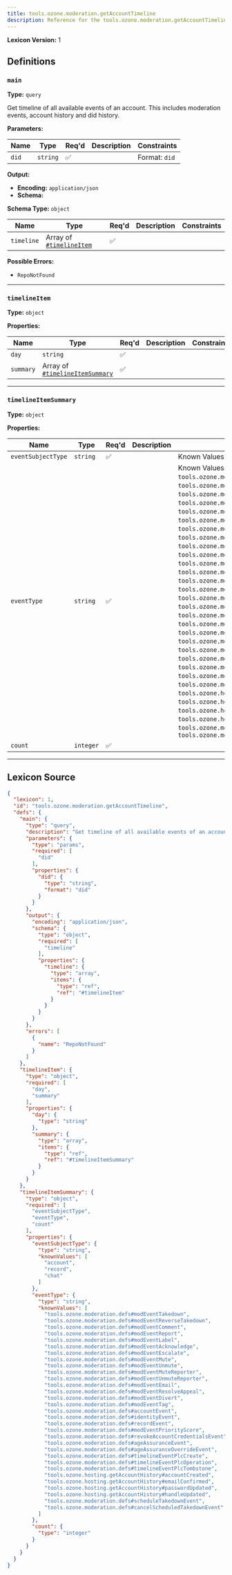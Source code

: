 ```yaml
---
title: tools.ozone.moderation.getAccountTimeline
description: Reference for the tools.ozone.moderation.getAccountTimeline lexicon
---
```

**Lexicon Version:** 1

## Definitions

<a name="main"></a>
### `main`

**Type:** `query`

Get timeline of all available events of an account. This includes moderation events, account history and did history.

**Parameters:**

| Name | Type | Req'd  | Description | Constraints |
|------|------|----------|-------------|-------------|
| `did` | `string` | ✅  |  | Format: `did` |
**Output:**

- **Encoding:** `application/json`
- **Schema:**

**Schema Type:** `object`

| Name | Type | Req'd  | Description | Constraints |
|------|------|----------|-------------|-------------|
| `timeline` | Array of [`#timelineItem`](#timelineitem) | ✅  |  |  |
**Possible Errors:**

- `RepoNotFound`

---

<a name="timelineitem"></a>
### `timelineItem`

**Type:** `object`

**Properties:**

| Name | Type | Req'd  | Description | Constraints |
|------|------|----------|-------------|-------------|
| `day` | `string` | ✅  |  |  |
| `summary` | Array of [`#timelineItemSummary`](#timelineitemsummary) | ✅  |  |  |

---

<a name="timelineitemsummary"></a>
### `timelineItemSummary`

**Type:** `object`

**Properties:**

| Name | Type | Req'd  | Description | Constraints |
|------|------|----------|-------------|-------------|
| `eventSubjectType` | `string` | ✅  |  | Known Values: `account`, `record`, `chat` |
| `eventType` | `string` | ✅  |  | Known Values: `tools.ozone.moderation.defs#modEventTakedown`, `tools.ozone.moderation.defs#modEventReverseTakedown`, `tools.ozone.moderation.defs#modEventComment`, `tools.ozone.moderation.defs#modEventReport`, `tools.ozone.moderation.defs#modEventLabel`, `tools.ozone.moderation.defs#modEventAcknowledge`, `tools.ozone.moderation.defs#modEventEscalate`, `tools.ozone.moderation.defs#modEventMute`, `tools.ozone.moderation.defs#modEventUnmute`, `tools.ozone.moderation.defs#modEventMuteReporter`, `tools.ozone.moderation.defs#modEventUnmuteReporter`, `tools.ozone.moderation.defs#modEventEmail`, `tools.ozone.moderation.defs#modEventResolveAppeal`, `tools.ozone.moderation.defs#modEventDivert`, `tools.ozone.moderation.defs#modEventTag`, `tools.ozone.moderation.defs#accountEvent`, `tools.ozone.moderation.defs#identityEvent`, `tools.ozone.moderation.defs#recordEvent`, `tools.ozone.moderation.defs#modEventPriorityScore`, `tools.ozone.moderation.defs#revokeAccountCredentialsEvent`, `tools.ozone.moderation.defs#ageAssuranceEvent`, `tools.ozone.moderation.defs#ageAssuranceOverrideEvent`, `tools.ozone.moderation.defs#timelineEventPlcCreate`, `tools.ozone.moderation.defs#timelineEventPlcOperation`, `tools.ozone.moderation.defs#timelineEventPlcTombstone`, `tools.ozone.hosting.getAccountHistory#accountCreated`, `tools.ozone.hosting.getAccountHistory#emailConfirmed`, `tools.ozone.hosting.getAccountHistory#passwordUpdated`, `tools.ozone.hosting.getAccountHistory#handleUpdated`, `tools.ozone.moderation.defs#scheduleTakedownEvent`, `tools.ozone.moderation.defs#cancelScheduledTakedownEvent` |
| `count` | `integer` | ✅  |  |  |

---

## Lexicon Source
```json
{
  "lexicon": 1,
  "id": "tools.ozone.moderation.getAccountTimeline",
  "defs": {
    "main": {
      "type": "query",
      "description": "Get timeline of all available events of an account. This includes moderation events, account history and did history.",
      "parameters": {
        "type": "params",
        "required": [
          "did"
        ],
        "properties": {
          "did": {
            "type": "string",
            "format": "did"
          }
        }
      },
      "output": {
        "encoding": "application/json",
        "schema": {
          "type": "object",
          "required": [
            "timeline"
          ],
          "properties": {
            "timeline": {
              "type": "array",
              "items": {
                "type": "ref",
                "ref": "#timelineItem"
              }
            }
          }
        }
      },
      "errors": [
        {
          "name": "RepoNotFound"
        }
      ]
    },
    "timelineItem": {
      "type": "object",
      "required": [
        "day",
        "summary"
      ],
      "properties": {
        "day": {
          "type": "string"
        },
        "summary": {
          "type": "array",
          "items": {
            "type": "ref",
            "ref": "#timelineItemSummary"
          }
        }
      }
    },
    "timelineItemSummary": {
      "type": "object",
      "required": [
        "eventSubjectType",
        "eventType",
        "count"
      ],
      "properties": {
        "eventSubjectType": {
          "type": "string",
          "knownValues": [
            "account",
            "record",
            "chat"
          ]
        },
        "eventType": {
          "type": "string",
          "knownValues": [
            "tools.ozone.moderation.defs#modEventTakedown",
            "tools.ozone.moderation.defs#modEventReverseTakedown",
            "tools.ozone.moderation.defs#modEventComment",
            "tools.ozone.moderation.defs#modEventReport",
            "tools.ozone.moderation.defs#modEventLabel",
            "tools.ozone.moderation.defs#modEventAcknowledge",
            "tools.ozone.moderation.defs#modEventEscalate",
            "tools.ozone.moderation.defs#modEventMute",
            "tools.ozone.moderation.defs#modEventUnmute",
            "tools.ozone.moderation.defs#modEventMuteReporter",
            "tools.ozone.moderation.defs#modEventUnmuteReporter",
            "tools.ozone.moderation.defs#modEventEmail",
            "tools.ozone.moderation.defs#modEventResolveAppeal",
            "tools.ozone.moderation.defs#modEventDivert",
            "tools.ozone.moderation.defs#modEventTag",
            "tools.ozone.moderation.defs#accountEvent",
            "tools.ozone.moderation.defs#identityEvent",
            "tools.ozone.moderation.defs#recordEvent",
            "tools.ozone.moderation.defs#modEventPriorityScore",
            "tools.ozone.moderation.defs#revokeAccountCredentialsEvent",
            "tools.ozone.moderation.defs#ageAssuranceEvent",
            "tools.ozone.moderation.defs#ageAssuranceOverrideEvent",
            "tools.ozone.moderation.defs#timelineEventPlcCreate",
            "tools.ozone.moderation.defs#timelineEventPlcOperation",
            "tools.ozone.moderation.defs#timelineEventPlcTombstone",
            "tools.ozone.hosting.getAccountHistory#accountCreated",
            "tools.ozone.hosting.getAccountHistory#emailConfirmed",
            "tools.ozone.hosting.getAccountHistory#passwordUpdated",
            "tools.ozone.hosting.getAccountHistory#handleUpdated",
            "tools.ozone.moderation.defs#scheduleTakedownEvent",
            "tools.ozone.moderation.defs#cancelScheduledTakedownEvent"
          ]
        },
        "count": {
          "type": "integer"
        }
      }
    }
  }
}
```

